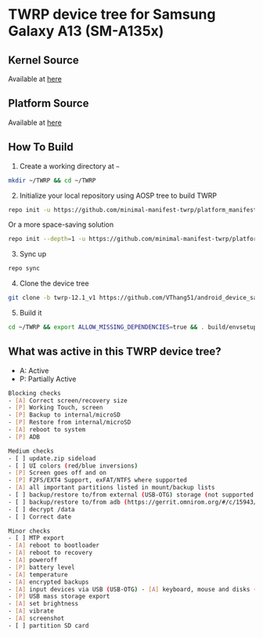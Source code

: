 # TWRP device tree for Samsung Galaxy A13 (SM-A135x)

## Kernel Source 
Available at [here](https://github.com/VThang51/android_kernel_samsung_a13xx)

## Platform Source
Available at [here](https://github.com/VThang51/android_platform_samsung_a13)

## How To Build
1. Create a working directory at `~`
```bash
mkdir ~/TWRP && cd ~/TWRP
```
2. Initialize your local repository using AOSP tree to build TWRP
```bash
repo init -u https://github.com/minimal-manifest-twrp/platform_manifest_twrp_aosp.git -b twrp-12.1
```
Or a more space-saving solution
```bash
repo init --depth=1 -u https://github.com/minimal-manifest-twrp/platform_manifest_twrp_aosp.git -b twrp-12.1
```
3. Sync up
```bash
repo sync
```
4. Clone the device tree
```bash
git clone -b twrp-12.1_v1 https://github.com/VThang51/android_device_samsung_a13.git device/samsung/a13
```
5. Build it
```bash
cd ~/TWRP && export ALLOW_MISSING_DEPENDENCIES=true && . build/envsetup.sh && lunch twrp_a13-eng && mka recoveryimage
```
## What was active in this TWRP device tree?
- A: Active
- P: Partially Active
```bash
Blocking checks
- [A] Correct screen/recovery size
- [P] Working Touch, screen
- [P] Backup to internal/microSD
- [P] Restore from internal/microSD
- [A] reboot to system
- [P] ADB

Medium checks
- [ ] update.zip sideload
- [ ] UI colors (red/blue inversions)
- [P] Screen goes off and on
- [P] F2FS/EXT4 Support, exFAT/NTFS where supported
- [A] all important partitions listed in mount/backup lists
- [ ] backup/restore to/from external (USB-OTG) storage (not supported by the device)
- [ ] backup/restore to/from adb (https://gerrit.omnirom.org/#/c/15943/)
- [ ] decrypt /data
- [ ] Correct date

Minor checks
- [ ] MTP export
- [A] reboot to bootloader
- [A] reboot to recovery
- [A] poweroff
- [P] battery level
- [A] temperature
- [A] encrypted backups
- [A] input devices via USB (USB-OTG) - [A] keyboard, mouse and disks (not supported by the device)
- [P] USB mass storage export
- [A] set brightness
- [A] vibrate
- [A] screenshot
- [ ] partition SD card
```
